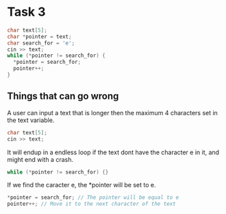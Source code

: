 # Task 3

```cpp
char text[5];
char *pointer = text;
char search_for = 'e';
cin >> text;
while (*pointer != search_for) {
  *pointer = search_for;
  pointer++;
}
```

## Things that can go wrong

A user can input a text that is longer then the maximum 4 characters set in the text variable.

```cpp
char text[5];
cin >> text;
```

It will endup in a endless loop if the text dont have the character e in it, and might end with a crash.

```cpp
while (*pointer != search_for) {}
```

If we find the caracter e, the \*pointer will be set to e.

```cpp
*pointer = search_for; // The pointer will be equal to e
pointer++; // Move it to the next character of the text
```
